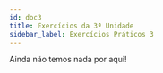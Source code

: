 ```yaml
---
id: doc3
title: Exercícios da 3ª Unidade
sidebar_label: Exercícios Práticos 3
---
```


Ainda não temos nada por aqui!
